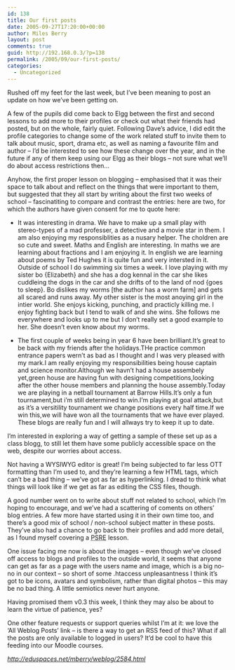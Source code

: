 ```yaml
---
id: 138
title: Our first posts
date: 2005-09-27T17:20:00+00:00
author: Miles Berry
layout: post 
comments: true
guid: http://192.168.0.3/?p=138
permalink: /2005/09/our-first-posts/
categories:
  - Uncategorized
---
```

Rushed off my feet for the last week, but I&#8217;ve been meaning to post an update on how we&#8217;ve been getting on.

A few of the pupils did come back to Elgg between the first and second lessons to add more to their profiles or check out what their friends had posted, but on the whole, fairly quiet. Following Dave&#8217;s advice, I did edit the profile categories to change some of the work related stuff to invite them to talk about music, sport, drama etc, as well as naming a favourite film and author &#8211; I&#8217;d be interested to see how these change over the year, and in the future if any of them keep using our Elgg as their blogs &#8211; not sure what we&#8217;ll do about access restrictions then&#8230;<!--more-->

Anyhow, the first proper lesson on blogging &#8211; emphasised that it was their space to talk about and reflect on the things that were important to them, but suggested that they all start by writing about the first two weeks of school &#8211; fascinatiting to compare and contrast the entries: here are two, for which the authors have given consent for me to quote here:

  * It was interesting in drama. We have to make up a small play with stereo-types of a mad professer, a detective and a movie star in them. I am also enjoying my responsiblities as a nusary helper. The choldren are so cute and sweet. Maths and English are interesting. In maths we are learning about fractions and I am enjoying it. In english we are learning about poems by Ted Hughes it is quite fun and very intersted in it. Outside of school I do swimming six times a week. I love playing with my sister bo {Elizabeth} and she has a dog kennal in the car she likes cuddleing the dogs in the car and she drifts of to the land of nod {goes to sleep}. Bo dislikes my worms [the author has a worm farm] and gets all scared and runs away. My other sister is the most anoying girl in the intier world. She enjoys kicking, punching, and practicly killing me. I enjoy fighting back but I tend to walk of and she wins. She follows me everywhere and looks up to me but I don&#8217;t really set a good example to her. She doesn&#8217;t even know about my worms.
  * The first couple of weeks being in year 6 have been brilliant.It&#8217;s great to be back with my friends after the holidays.THe practice common entrance papers wern&#8217;t as bad as I thought and I was very pleased with my mark.I am really enjoying my responsibilities being house captain and science monitor.Although we havn&#8217;t had a house assembely yet,green house are having fun with designing competitions,looking after the other house members and planning the house assembly.Today we are playing in a netball tournament at Barrow Hills.It&#8217;s only a fun tournament,but i&#8217;m still determined to win.I&#8217;m playing at goal attack,but as it&#8217;s a versitility tournament we change positions every half time.If we win this,we will have won all the tournaments that we have ever played. 
    These blogs are really fun and I will allways try to keep it up to date.</li> </ul> 
    
    I&#8217;m interested in exploring a way of getting a sample of these set up as a class blogg, to still let them have some publicly accessible space on the web, despite our worries about access.
    
    Not having a WYSIWYG editor is great! I&#8217;m being subjected to far less OTT formatting than I&#8217;m used to, and they&#8217;re learning a few HTML tags, which can&#8217;t be a bad thing &#8211; we&#8217;ve got as far as hyperlinking. I dread to think what things will look like if we get as far as editing the CSS files, though.
    
    A good number went on to write about stuff not related to school, which I&#8217;m hoping to encourage, and we&#8217;ve had a scattering of coments on others&#8217; blog entries. A few more have started using it in their own time too, and there&#8217;s a good mix of school / non-school subject matter in these posts. They&#8217;ve also had a chance to go back to their profiles and add more detail, as I found myself covering a <acronym title="Personal Social and Religious Education">PSRE</acronym> lesson.
    
    One issue facing me now is about the images &#8211; even though we&#8217;ve closed off access to blogs and profiles to the outside world, it seems that anyone can get as far as a page with the users name and image, which is a big no-no in our context &#8211; so short of some .htaccess unpleasantness I think it&#8217;s got to be icons, avatars and symbolism, rather than digital photos &#8211; this may be no bad thing. A little semiotics never hurt anyone.
    
    Having promised them v0.3 this week, I think they may also be about to learn the virtue of patience, yes?
    
    One other feature requests or support queries whilst I&#8217;m at it: we love the &#8216;All Weblog Posts&#8217; link &#8211; is there a way to get an RSS feed of this? What if all the posts are only available to logged in users? It&#8217;d be cool to have this feeding into our Moodle courses.
    
    _<http://eduspaces.net/mberry/weblog/2584.html>_